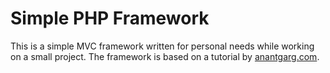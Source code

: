 #  Simple PHP Framework

This is a simple MVC framework written for personal needs while working on a small project. The framework is based on a tutorial by [anantgarg.com](http://anantgarg.com/2009/03/13/write-your-own-php-mvc-framework-part-1/).
